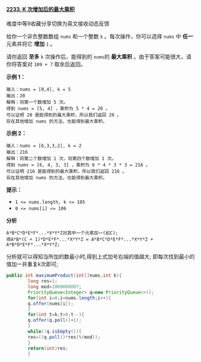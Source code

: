 #### [2233. K 次增加后的最大乘积](https://leetcode-cn.com/problems/maximum-product-after-k-increments/)

难度中等9收藏分享切换为英文接收动态反馈

给你一个非负整数数组 `nums` 和一个整数 `k` 。每次操作，你可以选择 `nums` 中 **任一** 元素并将它 **增加** `1` 。

请你返回 **至多** `k` 次操作后，能得到的 `nums`的 **最大乘积** 。由于答案可能很大，请你将答案对 `109 + 7` 取余后返回。

**示例 1：**

```
输入：nums = [0,4], k = 5
输出：20
解释：将第一个数增加 5 次。
得到 nums = [5, 4] ，乘积为 5 * 4 = 20 。
可以证明 20 是能得到的最大乘积，所以我们返回 20 。
存在其他增加 nums 的方法，也能得到最大乘积。
```

**示例 2：**

```
输入：nums = [6,3,3,2], k = 2
输出：216
解释：将第二个数增加 1 次，将第四个数增加 1 次。
得到 nums = [6, 4, 3, 3] ，乘积为 6 * 4 * 3 * 3 = 216 。
可以证明 216 是能得到的最大乘积，所以我们返回 216 。
存在其他增加 nums 的方法，也能得到最大乘积。
```

**提示：**

- `1 <= nums.length, k <= 105`
- `0 <= nums[i] <= 106`

**分析**

```
A*B*C*D*E*F*...*X*Y*Z对其中一个元素加一(如C);
得A*B*(C + 1)*D*E*F*...*X*Y*Z = A*B*C*D*E*F*...*X*Y*Z + A*B*D*E*F*...*X*Y*Z;
```

分析就可以得知当所加的数最小时,得到上式加号右端的值越大; 即每次找到最小的值加一并重复k次即可;

```java
public int maximumProduct(int[]nums,int k){
        long res=1;
        long mod=1000000007;
        PriorityQueue<Integer> q=new PriorityQueue<>();
        for(int i=0;i<nums.length;i++){
        q.offer(nums[i]);
        }
        for(int t=k;t>0;t--){
        q.offer(q.poll()+1);
        }
        while(!q.isEmpty()){
        res=((q.poll()*res)%(mod));
        }
        return(int)res;
        }
```